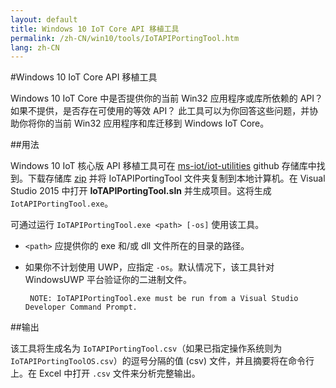 ```yaml
---
layout: default
title: Windows 10 IoT Core API 移植工具
permalink: /zh-CN/win10/tools/IoTAPIPortingTool.htm
lang: zh-CN
---
```


#Windows 10 IoT Core API 移植工具

Windows 10 IoT Core 中是否提供你的当前 Win32 应用程序或库所依赖的 API？ 如果不提供，是否存在可使用的等效 API？ 此工具可以为你回答这些问题，并协助你将你的当前 Win32 应用程序和库迁移到 Windows IoT Core。

##用法

Windows 10 IoT 核心版 API 移植工具可在 [ms-iot/iot-utilities](https://github.com/ms-iot/iot-utilities) github 存储库中找到。下载存储库 [zip](https://github.com/ms-iot/iot-utilities/archive/master.zip) 并将 IoTAPIPortingTool 文件夹复制到本地计算机。在 Visual Studio 2015 中打开 **IoTAPIPortingTool.sln** 并生成项目。这将生成 `IotAPIPortingTool.exe`。

可通过运行 `IoTAPIPortingTool.exe <path> [-os]` 使用该工具。

*  `<path>` 应提供你的 exe 和/或 dll 文件所在的目录的路径。

*  如果你不计划使用 UWP，应指定 `-os`。默认情况下，该工具针对 WindowsUWP 平台验证你的二进制文件。

        NOTE: IoTAPIPortingTool.exe must be run from a Visual Studio Developer Command Prompt.

##输出

该工具将生成名为 `IoTAPIPortingTool.csv`（如果已指定操作系统则为 `IoTAPIPortingToolOS.csv`）的逗号分隔的值 \(csv\) 文件，并且摘要将在命令行上。在 Excel 中打开 `.csv` 文件来分析完整输出。

